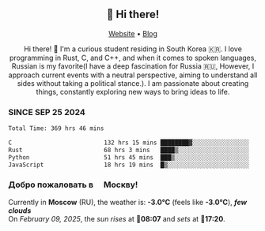<h2 align="center">👋 Hi there!</h2>
<p align="center">
  <a href="https://urdekcah.ru">Website</a> •
  <a href="https://urdekcah.blog">Blog</a>
</p>

<p align="center">
  Hi there! 👋 I'm a curious student residing in South Korea 🇰🇷. I love programming in Rust, C, and C++, and when it comes to spoken languages, Russian is my favorite(I have a deep fascination for Russia 🇷🇺, However, I approach current events with a neutral perspective, aiming to understand all sides without taking a political stance.). I am passionate about creating things, constantly exploring new ways to bring ideas to life.
</p>

### SINCE SEP 25 2024
<!--START_SECTION:waka-->
<!--LAST_WAKA_UPDATE:2025-02-09 18:25:31-->
```txt
Total Time: 369 hrs 46 mins

C                          132 hrs 15 mins ████████▓░░░░░░░░░░░░░░░░   34.86 %
Rust                       68 hrs 3 mins   ████▒░░░░░░░░░░░░░░░░░░░░   17.94 %
Python                     51 hrs 45 mins  ███▒░░░░░░░░░░░░░░░░░░░░░   13.64 %
JavaScript                 18 hrs 19 mins  █▒░░░░░░░░░░░░░░░░░░░░░░░   04.83 %
```
<!--END_SECTION:waka-->

<h3>Добро пожаловать в <img src="https://cdn-icons-png.flaticon.com/512/197/197408.png" width="13"/> Москву!</h3>

<!--START_SECTION:weather:moscow-->
<!--LAST_WEATHER_UPDATE:2025-02-09 18:25:30-->
Currently in **Moscow** (RU), the weather is: **-3.0°C** (feels like **-3.0°C**), ***few clouds***<br/>
On *February 09, 2025*, the *sun rises* at 🌅**08:07** and *sets* at 🌇**17:20**.
<!--END_SECTION:weather-->
